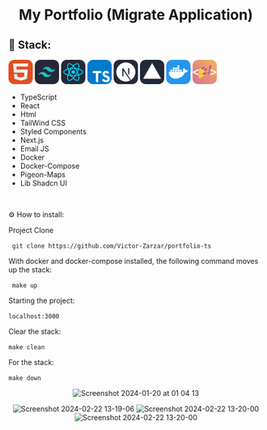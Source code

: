 <h1 align="center" id="header">
 My Portfolio (Migrate Application)
</h1>

<h2 id="stack">
🤖 Stack:
</h2>
<p>
<img src="https://github.com/tandpfun/skill-icons/blob/main/icons/HTML.svg" width="48" title="Html"> <img src="https://github.com/tandpfun/skill-icons/blob/main/icons/TailwindCSS-Dark.svg" width="48" title="TailWindCss">
<img src="https://github.com/tandpfun/skill-icons/blob/main/icons/React-Dark.svg" width="48" title="React.Js">  <img src="https://github.com/tandpfun/skill-icons/blob/main/icons/TypeScript.svg" width="48" title="TypeScript">
<img src="https://github.com/tandpfun/skill-icons/blob/main/icons/NextJS-Dark.svg" width="48" title="Next.Js">  <img src="https://github.com/tandpfun/skill-icons/blob/main/icons/Vercel-Dark.svg" width="48"  title="Vercel"> 
<img src="https://github.com/tandpfun/skill-icons/blob/main/icons/Docker.svg" width="48" title="Docker">  <img src="https://github.com/tandpfun/skill-icons/blob/main/icons/StyledComponents.svg" width="48" title="Styled Components">  
</p>

- TypeScript
- React
- Html
- TailWind CSS
- Styled Components
- Next.js
- Email JS
- Docker
- Docker-Compose
- Pigeon-Maps
- Lib Shadcn UI
  
<br />

⚙️ How to install:

Project Clone

     git clone https://github.com/Victor-Zarzar/portfolio-ts

With docker and docker-compose installed, the following command moves up the stack:

     make up

Starting the project:

    localhost:3000

Clear the stack:

    make clean

For the stack:
   
    make down


<p align="center">
  <img src="https://github.com/Victor-Zarzar/portfolio-ts/assets/114430780/b6d7591d-3c6b-489e-a410-a71f2f421020" width="1000" height="500" alt="Screenshot 2024-01-20 at 01 04 13">
</p>

<p align="center">
  <img src="https://github.com/Victor-Zarzar/portfolio-ts/assets/114430780/1d83dbc6-7a1f-45f1-bb9d-752c909db46a" alt="Screenshot 2024-02-22 13-19-06" width="250px" height="450px"> 
  <img src="https://github.com/Victor-Zarzar/portfolio-ts/assets/114430780/41b7641a-b917-46d0-a4b2-3f2931192e44" alt="Screenshot 2024-02-22 13-20-00" width="250px" height="450px">
  <img src="https://github.com/Victor-Zarzar/portfolio-ts/assets/114430780/29c42b30-6531-4450-92bb-f5ea8397103a" alt="Screenshot 2024-02-22 13-20-00" width="250px" height="450px">
</p>




